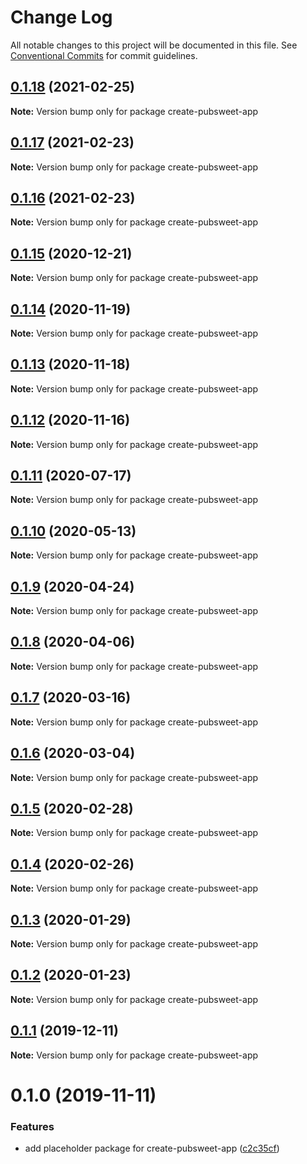 # Change Log

All notable changes to this project will be documented in this file.
See [Conventional Commits](https://conventionalcommits.org) for commit guidelines.

## [0.1.18](https://coko.gitlab.foundation/pubsweet/pubsweet/compare/create-pubsweet-app@0.1.17...create-pubsweet-app@0.1.18) (2021-02-25)

**Note:** Version bump only for package create-pubsweet-app





## [0.1.17](https://coko.gitlab.foundation/pubsweet/pubsweet/compare/create-pubsweet-app@0.1.16...create-pubsweet-app@0.1.17) (2021-02-23)

**Note:** Version bump only for package create-pubsweet-app





## [0.1.16](https://coko.gitlab.foundation/pubsweet/pubsweet/compare/create-pubsweet-app@0.1.15...create-pubsweet-app@0.1.16) (2021-02-23)

**Note:** Version bump only for package create-pubsweet-app





## [0.1.15](https://coko.gitlab.foundation/pubsweet/pubsweet/compare/create-pubsweet-app@0.1.14...create-pubsweet-app@0.1.15) (2020-12-21)

**Note:** Version bump only for package create-pubsweet-app





## [0.1.14](https://coko.gitlab.foundation/pubsweet/pubsweet/compare/create-pubsweet-app@0.1.13...create-pubsweet-app@0.1.14) (2020-11-19)

**Note:** Version bump only for package create-pubsweet-app





## [0.1.13](https://coko.gitlab.foundation/pubsweet/pubsweet/compare/create-pubsweet-app@0.1.12...create-pubsweet-app@0.1.13) (2020-11-18)

**Note:** Version bump only for package create-pubsweet-app





## [0.1.12](https://coko.gitlab.foundation/pubsweet/pubsweet/compare/create-pubsweet-app@0.1.11...create-pubsweet-app@0.1.12) (2020-11-16)

**Note:** Version bump only for package create-pubsweet-app





## [0.1.11](https://coko.gitlab.foundation/pubsweet/pubsweet/compare/create-pubsweet-app@0.1.10...create-pubsweet-app@0.1.11) (2020-07-17)

**Note:** Version bump only for package create-pubsweet-app





## [0.1.10](https://coko.gitlab.foundation/pubsweet/pubsweet/compare/create-pubsweet-app@0.1.9...create-pubsweet-app@0.1.10) (2020-05-13)

**Note:** Version bump only for package create-pubsweet-app





## [0.1.9](https://coko.gitlab.foundation/pubsweet/pubsweet/compare/create-pubsweet-app@0.1.8...create-pubsweet-app@0.1.9) (2020-04-24)

**Note:** Version bump only for package create-pubsweet-app





## [0.1.8](https://coko.gitlab.foundation/pubsweet/pubsweet/compare/create-pubsweet-app@0.1.7...create-pubsweet-app@0.1.8) (2020-04-06)

**Note:** Version bump only for package create-pubsweet-app





## [0.1.7](https://coko.gitlab.foundation/pubsweet/pubsweet/compare/create-pubsweet-app@0.1.6...create-pubsweet-app@0.1.7) (2020-03-16)

**Note:** Version bump only for package create-pubsweet-app





## [0.1.6](https://coko.gitlab.foundation/pubsweet/pubsweet/compare/create-pubsweet-app@0.1.5...create-pubsweet-app@0.1.6) (2020-03-04)

**Note:** Version bump only for package create-pubsweet-app





## [0.1.5](https://coko.gitlab.foundation/pubsweet/pubsweet/compare/create-pubsweet-app@0.1.4...create-pubsweet-app@0.1.5) (2020-02-28)

**Note:** Version bump only for package create-pubsweet-app





## [0.1.4](https://coko.gitlab.foundation/pubsweet/pubsweet/compare/create-pubsweet-app@0.1.3...create-pubsweet-app@0.1.4) (2020-02-26)

**Note:** Version bump only for package create-pubsweet-app





## [0.1.3](https://coko.gitlab.foundation/pubsweet/pubsweet/compare/create-pubsweet-app@0.1.2...create-pubsweet-app@0.1.3) (2020-01-29)

**Note:** Version bump only for package create-pubsweet-app





## [0.1.2](https://coko.gitlab.foundation/pubsweet/pubsweet/compare/create-pubsweet-app@0.1.1...create-pubsweet-app@0.1.2) (2020-01-23)

**Note:** Version bump only for package create-pubsweet-app





## [0.1.1](https://coko.gitlab.foundation/pubsweet/pubsweet/compare/create-pubsweet-app@0.1.0...create-pubsweet-app@0.1.1) (2019-12-11)

**Note:** Version bump only for package create-pubsweet-app





# 0.1.0 (2019-11-11)


### Features

* add placeholder package for create-pubsweet-app ([c2c35cf](https://coko.gitlab.foundation/pubsweet/pubsweet/commit/c2c35cfaa7db9f0855624713ff0b56f3d79c4eb0))
